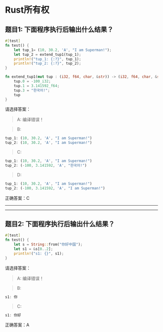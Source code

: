 # Rust所有权

## 题目1: 下面程序执行后输出什么结果？
```rust
#[test]
fn test() {
    let tup_1= (10, 30.2, 'A', "I am Superman!");
    let tup_2 = extend_tup1(tup_1);
    println!("tup_1: {:?}", tup_1);
    println!("tup_2: {:?}", tup_2);
}

fn extend_tup1(mut tup : (i32, f64, char, &str)) -> (i32, f64, char, &str) {
    tup.0 = -100_i32;
    tup.1 = 3.141592_f64;
    tup.3 = "한국어!";
    tup
} 
```
请选择答案：
> A: 
> 编译错误！
 
> B:
```rust
tup_1: (10, 30.2, 'A', "I am Superman!")
tup_2: (10, 30.2, 'A', "I am Superman!")
```

> C:
```rust
tup_1: (10, 30.2, 'A', "I am Superman!")
tup_2: (-100, 3.141592, 'A', "한국어!")
```

> D:
```rust
tup_1: (10, 30.2, 'A', "I am Superman!")
tup_2: (-100, 3.141592, 'A', "I am Superman!")
```

正确答案：C

* * *
- - -

## 题目2: 下面程序执行后输出什么结果？
```rust
#[test]
fn test() {
    let s = String::from("你好中国");
    let s1 = &s[0..2];
    println!("s1: {}", s1);
}
```
请选择答案：
> A: 
> 编译错误！
 
> B:
```rust
s1: 你
```

> C:
```rust
s1: 你好
```

正确答案：A

